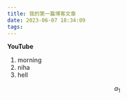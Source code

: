 ```yaml
---
title: 我的第一篇博客文章
date: 2023-06-07 18:34:09
tags:
---
```


**YouTube**



1. morning
2. niha
3. hell



$$a_1$$

